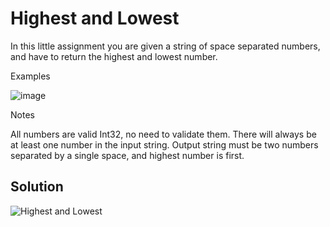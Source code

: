 # Highest and Lowest

In this little assignment you are given a string of space separated numbers, and have to return the highest and lowest number.

Examples

![image](https://user-images.githubusercontent.com/72667760/225717609-3b61e9a4-153a-4441-8711-a9d6900063be.png)

Notes

All numbers are valid Int32, no need to validate them.
There will always be at least one number in the input string.
Output string must be two numbers separated by a single space, and highest number is first.

## Solution

![Highest and Lowest](https://user-images.githubusercontent.com/72667760/225717719-6c7cd79b-dc97-4298-85af-5619df3dafef.png)

